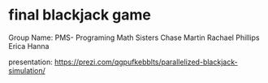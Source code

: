 # final blackjack game

Group Name: PMS- Programing Math Sisters
      Chase Martin
      Rachael Phillips
      Erica Hanna


presentation:
https://prezi.com/qgpufkebblts/parallelized-blackjack-simulation/
